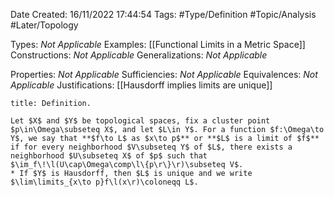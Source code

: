 <div class="topSpace"></div>

Date Created: 16/11/2022 17:44:54
Tags: #Type/Definition #Topic/Analysis #Later/Topology

Types: _Not Applicable_
Examples: [[Functional Limits in a Metric Space]]
Constructions: _Not Applicable_
Generalizations: _Not Applicable_

Properties: _Not Applicable_
Sufficiencies: _Not Applicable_
Equivalences: _Not Applicable_
Justifications: [[Hausdorff implies limits are unique]]

``` ad-Definition
title: Definition.

Let $X$ and $Y$ be topological spaces, fix a cluster point $p\in\Omega\subseteq X$, and let $L\in Y$. For a function $f:\Omega\to Y$, we say that **$f\to L$ as $x\to p$** or **$L$ is a limit of $f$** if for every neighborhood $V\subseteq Y$ of $L$, there exists a neighborhood $U\subseteq X$ of $p$ such that $\im_f\!\l(U\cap\Omega\comp\l\{p\r\}\r)\subseteq V$.
* If $Y$ is Hausdorff, then $L$ is unique and we write $\lim\limits_{x\to p}f\l(x\r)\coloneqq L$.

```
